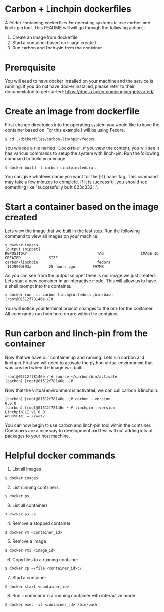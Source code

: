 Carbon + Linchpin dockerfiles
=============================

A folder containing dockerfiles for operating systems to use carbon and
linch-pin tool. This README will will go through the following actions:

1. Create an image from dockerfile
2. Start a container based on image created
3. Run carbon and linch-pin from the container

Prerequisite
============

You will need to have docker installed on your machine and the service is
running. If you do not have docker installed, please refer to their
documentaton to get started: https://docs.docker.com/engine/getstarted/

Create an image from dockerfile
==================================

First change directories into the operating system you would like to have the
container based on. For this example I will be using Fedora.
```
$ cd ./dockerfiles/carbon-linchpin/fedora
```

You will see a file named "Dockerfile". If you view the content, you will see
it has various commands to setup the system with linch-pin. Run the following
command to build your image:
```
$ docker build -t carbon-linchpin:fedora .
```

You can give whatever name you want for the (-t) name:tag. This command may
take a few minutes to complete. If it is successful, you should see something
like "successfully built 623c332...".

Start a container based on the image created
============================================

Lets view the image that we built in the last step. Run the following command
to view all images on your machine:
```
$ docker images
[output snippet]
REPOSITORY                                TAG                 IMAGE ID            CREATED             SIZE
carbon-linchpin                           fedora              f112990ef93a        25 hours ago        997MB
```

As you can see from the output snippet there is our image we just created.
Lets start a new container in an interactive mode. This will allow us to have
a shell prompt into the container.
```
$ docker run -it carbon-linchpin:fedora /bin/bash
[root@01512f78146e /]#
```

You will notice your terminal prompt changes to the one for the container. All
commands run from here on are within the container.

Run carbon and linch-pin from the container
=========================================

Now that we have our container up and running. Lets run carbon and linchpin.
First we will need to activate the python virtual environment that was created
when the image was built.
```
[root@01512f78146e /]# source ~/carbon/bin/activate
(carbon) [root@01512f78146e ~]#
```

Now that the virtual environment is activated, we can call carbon & linchpin.
```
(carbon) [root@01512f78146e ~]# carbon --version
0.0.0
(carbon) [root@01512f78146e ~]# linchpin --version
LinchpinCLI v1.0.0
WORKSPACE = /root/
```

You can now begin to use carbon and linch-pin tool within the container.
Containers are a nice way to development and test without adding lots of
packages to your host machine.

Helpful docker commands
=======================

1. List all images
```
$ docker images
```

2. List running containers
```
$ docker ps
```

3. List all containers
```
$ docker ps -a
```

4. Remove a stopped container
```
$ docker rm <container_id>
```

5. Remove a image
```
$ docker rmi <image_id>
```

6. Copy files to a running container
```
$ docker cp ~/file <container_id>:/
```

7. Start a container
```
$ docker start <container_id>
```

8. Run a command in a running container with interactive mode
```
$ docker exec -it <container_id> /bin/bash
```
